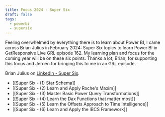 ```yaml
---
title: Focus 2024 - Super Six
draft: false
tags:
  - powerbi
  - supersix
---
```

Feeling overwhelmed by everything there is to learn about Power BI, I came across Brian Julius in February 2024: Super Six topics to learn Power BI in GetResponsive Live GRL episode 162. My learning plan and focus for the coming year will be on these six points. Thanks a lot, Brian, for supporting this focus and Jeroen for bringing this to me in an GRL episode. 

Brian Julius on [LinkedIn - Super Six](https://www.linkedin.com/posts/brianjuliusdc_powerbi-powerquery-dax-activity-7047604247323926528-S5VI/). 

* [[Super Six - (1) Star Schema]]
* [[Super Six - (2) Learn and Apply Roche's Maxim]]
* [[Super Six - (3) Master Basic Power Query Transformations]]
* [[Super Six - (4) Learn the Dax Functions that matter most]]
* [[Super Six - (5) Learn the Offsets Approach to Time Intelligence]]
* [[Super Six - (6) Learn and Apply the IBCS Framework]]

